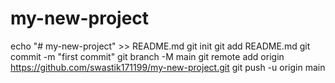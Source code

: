 # my-new-project
echo "# my-new-project" >> README.md
git init
git add README.md
git commit -m "first commit"
git branch -M main
git remote add origin https://github.com/swastik171199/my-new-project.git
git push -u origin main
